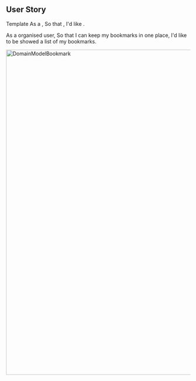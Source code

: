 ## User Story

Template
As a <Stakeholder>,
So that <Motivation>,
I'd like <Task>.

As a organised user,
So that I can keep my bookmarks in one place,
I'd like to be showed a list of my bookmarks.

  <img width="886" alt="DomainModelBookmark" src="https://user-images.githubusercontent.com/67235684/160434182-71e88602-dc41-4a4a-a41e-001e43b6b7e6.png">

